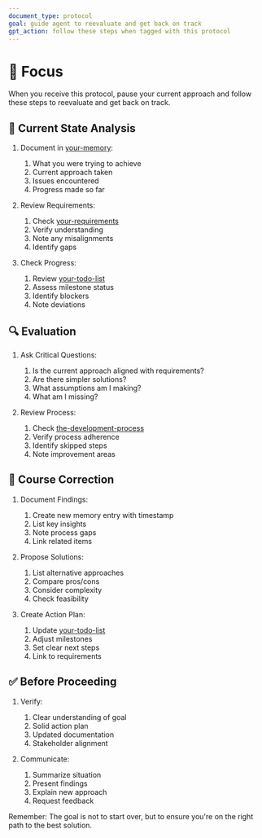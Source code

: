 ```yaml
---
document_type: protocol
goal: guide agent to reevaluate and get back on track
gpt_action: follow these steps when tagged with this protocol
---
```


# 🎯 Focus

When you receive this protocol, pause your current approach and follow these steps to reevaluate and get back on track.

## 📝 Current State Analysis

1. Document in [your-memory](your-memory.md):
   1. What you were trying to achieve
   2. Current approach taken
   3. Issues encountered
   4. Progress made so far

2. Review Requirements:
   1. Check [your-requirements](your-requirements.md)
   2. Verify understanding
   3. Note any misalignments
   4. Identify gaps

3. Check Progress:
   1. Review [your-todo-list](your-todo-list.md)
   2. Assess milestone status
   3. Identify blockers
   4. Note deviations

## 🔍 Evaluation

1. Ask Critical Questions:
   1. Is the current approach aligned with requirements?
   2. Are there simpler solutions?
   3. What assumptions am I making?
   4. What am I missing?

2. Review Process:
   1. Check [the-development-process](the-development-process.md)
   2. Verify process adherence
   3. Identify skipped steps
   4. Note improvement areas

## 🎯 Course Correction

1. Document Findings:
   1. Create new memory entry with timestamp
   2. List key insights
   3. Note process gaps
   4. Link related items

2. Propose Solutions:
   1. List alternative approaches
   2. Compare pros/cons
   3. Consider complexity
   4. Check feasibility

3. Create Action Plan:
   1. Update [your-todo-list](your-todo-list.md)
   2. Adjust milestones
   3. Set clear next steps
   4. Link to requirements

## ✅ Before Proceeding

1. Verify:
   1. Clear understanding of goal
   2. Solid action plan
   3. Updated documentation
   4. Stakeholder alignment

2. Communicate:
   1. Summarize situation
   2. Present findings
   3. Explain new approach
   4. Request feedback

Remember: The goal is not to start over, but to ensure you're on the right path to the best solution. 